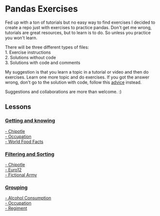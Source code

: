 # Pandas Exercises

Fed up with a ton of tutorials but no easy way to find exercises I decided to create a repo just with exercises to practice pandas.
Don't get me wrong, tutorials are great resources, but to learn is to do. So unless you practice you won't learn.

There will be three different types of files:  
	1. Exercise instructions  
	2. Solutions without code  
	3. Solutions with code and comments

My suggestion is that you learn a topic in a tutorial or video and then do exercises.
Learn one more topic and do exercises. If you got the answer wrong, don't go to the solution with code, follow this [advice](https://github.com/FreeCodeCamp/freecodecamp/wiki/FreeCodeCamp-Get-Help) instead.

Suggestions and collaborations are more than welcome. :)

## Lessons
### [Getting and knowing](https://github.com/guipsamora/pandas_exercises/tree/master/Getting_%26_Knowing_Your_Data)  
[- Chipotle](https://github.com/guipsamora/pandas_exercises/tree/master/Getting_%26_Knowing_Your_Data/Chipotle)  
[- Occupation](https://github.com/guipsamora/pandas_exercises/tree/master/Getting_%26_Knowing_Your_Data/Occupation)  
[- World Food Facts](https://github.com/guipsamora/pandas_exercises/tree/master/Getting_%26_Knowing_Your_Data/World%20Food%20Facts)

### [Filtering and Sorting](https://github.com/guipsamora/pandas_exercises/tree/master/Filtering_%26_Sorting)
[- Chipotle](https://github.com/guipsamora/pandas_exercises/tree/master/Filtering_%26_Sorting/Chipotle)  
[- Euro12](https://github.com/guipsamora/pandas_exercises/tree/master/Filtering_%26_Sorting/Euro12)  
[- Fictional Army](https://github.com/guipsamora/pandas_exercises/tree/master/Filtering_%26_Sorting/Fictional%20Army)

### [Grouping](https://github.com/guipsamora/pandas_exercises/tree/master/Grouping)
[- Alcohol Consumption](https://github.com/guipsamora/pandas_exercises/tree/master/Grouping/Alcohol%20Consumption%20)  
[- Occupation](https://github.com/guipsamora/pandas_exercises/tree/master/Grouping/Occupation)  
[- Regiment](https://github.com/guipsamora/pandas_exercises/tree/master/Grouping/Regiment)



